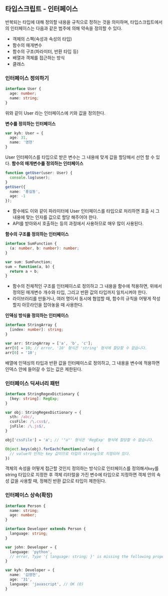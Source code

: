 ## 타입스크립트 - 인터페이스
반복되는 타입에 대해 정의할 내용을 규칙으로 정하는 것을 의미하며, 타입스크립트에서의 인터페이스는 다음과 같은 범주에 의해 약속을 정의할 수 있다.
- 객체의 스펙(속성과 속성의 타입)
- 함수의 매개변수
- 함수의 구조(파라미터, 반환 타입 등)
- 배열과 객체를 접근하는 방식
- 클래스 

### 인터페이스 정의하기
```ts
interface User { 
  age: number;
  name: string;
}
```
위와 같이 User 라는 인터페이스에 키와 값을 정의한다.

**변수를 정의하는 인터페이스**
```ts
var kyh: User = { 
  age: 31,
  name: '영현'
}

```
User 인터페이스를 타입으로 받은 변수는 그 내용에 맞게 값을 할당해서 선언 할 수 있다.
**함수의 매개변수를 정의하는 인터페이스**
```ts
function getUser(user: User) {
  console.log(user);
}
getUser({
  name: '홍길동',
  age: -1
});
```
- 함수에도 이와 같이 파라미터에 User 인터페이스를 타입으로 처리하면 호출 시 그 내용에 맞는 인자를 값으로 할당 해주어야 한다.
- API를 받아와서 호출하는 등의 과정에서 사용하므로 매우 많이 사용된다.

**함수의 구조를 정의하는 인터페이스**
```ts
interface SumFunction {
  (a: number, b: number): number;
}

var sum: SumFunction;
sum = function(a, b) {
  return a + b;
}
```
- 함수의 전체적인 구조를 인터페이스로 정의하고 그 내용을 함수에 적용하면, 위에서 정의된 매개변수 개수와 타입, 그리고 반환 값의 타입까지 일치시켜야 한다. 
- 라이브러리를 만들거나, 여러 명이서 동시에 협업할 때, 함수의 규칙을 어떻게 작성할지 아웃라인을 잡아놓을 때 사용한다.

**인덱싱 방식을 정의하는 인터페이스**

```ts
interface StringArray {
  [index: number]: string;
}

var arr: StringArray = ['a', 'b', 'c'];
arr[0] = 10; // error, '10' 형식은 'string' 형식에 할당할 수 없습니다.
arr[0] = '10';
```
배열에 인덱싱의 타입과 반환 값을 인터페이스로 정의하고, 그 내용을 변수에 적용하면 인덱스 안에 들어갈 수 있는 값은 제한된다.

### 인터페이스 딕셔너리 패턴
```ts
interface StringRegexDictionary {
  [key: string]: RegExp;
}

var obj: StringRegexDictionary = {
  sth: /abc/,
  cssFile: /\.css$/,
  jsFile: /\.js$/,
}

obj['cssFile'] = 'a'; // '"a"' 형식은 'RegExp' 형식에 할당할 수 없습니다.

Object.keys(obj).forEach(function(value) {
  // value의 인자는 key 값이므로 타입이 string으로 지정되어 있다.
})

```
객체의 속성을 어떻게 접근할 것인지 정의하는 방식으로 인터페이스를 정의해서`key`를 string 타입으로 지정한 후 객체 리터럴을 가진 변수에 타입으로 지정하면 객체 안의 속성 값을 사용할 때, 정해진 반환 값으로 타입이 제한된다. 

### 인터페이스 상속(확장)

```ts
interface Person {
  name: string;
  age: number;
}

interface Developer extends Person {
  language: string;
}

var john: Developer = {
  language: 'python', 
  // error, Type '{ language: string; }' is missing the following properties from type 'Developer' : name, age
}

var kyh: Developer = {
  name: '김영현',
  age: '31',
  language: 'javascript', // OK (O)
}
```